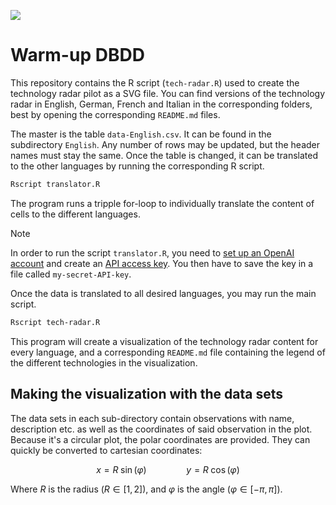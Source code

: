 ![](terminal.gif)

# Warm-up DBDD

This repository contains the R script (`tech-radar.R`) used to create the technology radar pilot as a SVG file. You can find versions of the technology radar in English, German, French and Italian in the corresponding folders, best by opening the corresponding `README.md` files.

The master is the table `data-English.csv`. It can be found in the subdirectory `English`. Any number of rows may be updated, but the header names must stay the same. Once the table is changed, it can be translated to the other languages by running the corresponding R script.

```bash
Rscript translator.R
```

The program runs a tripple for-loop to individually translate the content of cells to the different languages.

> [!NOTE]  
> In order to run the script `translator.R`, you need to [set up an OpenAI account](https://openai.com/product) and create an [API access key](https://platform.openai.com/). You then have to save the key in a file called `my-secret-API-key`.

Once the data is translated to all desired languages, you may run the main script.

```bash
Rscript tech-radar.R
```

This program will create a visualization of the technology radar content for every language, and a corresponding `README.md` file containing the legend of the different technologies in the visualization.

## Making the visualization with the data sets

The data sets in each sub-directory contain observations with name, description etc. as well as the coordinates of said observation in the plot. Because it's a circular plot, the polar coordinates are provided. They can quickly be converted to cartesian coordinates:

```math
x = R \; \sin(\varphi) \qquad \qquad y = R \; \cos(\varphi)
```

Where $R$ is the radius ($R \in [1,2]$), and $\varphi$ is the angle ($\varphi \in [-\pi,\pi]$).
